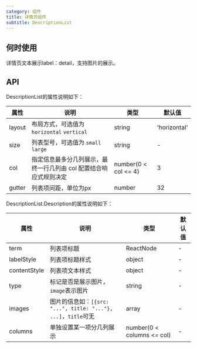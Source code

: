 ```yaml
---
category: 组件
title: 详情页组件
subtitle: DescriptionList
---
```


## 何时使用

详情页文本展示label：detail，支持图片的展示。

## API

DescriptionList的属性说明如下：

属性 | 说明 | 类型 | 默认值
-----|-----|-----|------
layout | 布局方式，可选值为 `horizontal` `vertical` | string | 'horizontal'
size | 列表型号，可选值为 `small` `large` | string | -
col | 指定信息最多分几列展示，最终一行几列由 col 配置结合响应式规则决定 | number(0 < col <= 4) | 3
gutter | 列表项间距，单位为px | number | 32

DescriptionList.Description的属性说明如下：

属性 | 说明 | 类型 | 默认值
-----|-----|-----|------
term | 列表项标题 | ReactNode | -
labelStyle | 列表项标题样式 | object | -
contentStyle | 列表项文本样式 | object | -
type | 标记是否是展示图片，`image`表示图片 | string | -
images | 图片的信息如：`[{src: "...", title: "..."}, ...]`，`title`可无 | array | -
columns | 单独设置某一项分几列展示 | number(0 < columns <= col) | -
